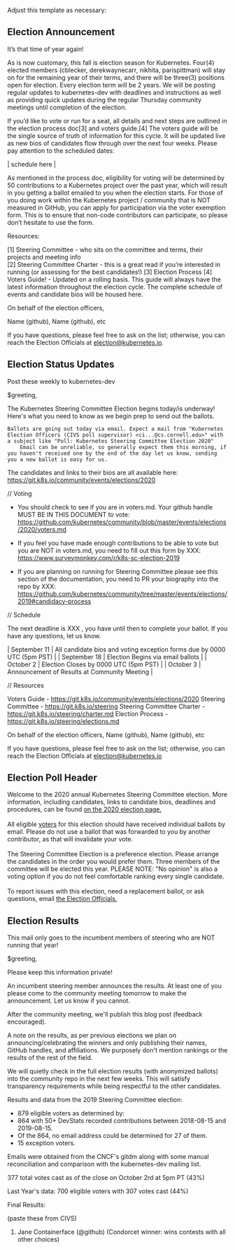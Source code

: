 Adjust this template as necessary:

## Election Announcement

It’s that time of year again!

As is now customary, this fall is election season for Kubernetes. Four(4) elected members (cblecker, derekwaynecarr, nikhita, parispittman) will stay on for the remaining year of their terms, and there will be three(3) positions open for election. Every election term will be 2 years. We will be posting regular updates to kubernetes-dev with deadlines and instructions as well as providing quick updates during the regular Thursday community meetings until completion of the election.

If you’d like to vote or run for a seat, all details and next steps are outlined in the election process doc[3] and voters guide.[4] The voters guide will be the single source of truth of information for this cycle. It will be updated live as new bios of candidates flow through over the next four weeks. Please pay attention to the scheduled dates:

| schedule here |

As mentioned in the process doc, eligibility for voting will be determined by 50 contributions to a Kubernetes project over the past year, which will result in you getting a ballot emailed to you when the election starts. For those of you doing work within the Kubernetes project / community that is NOT measured in GitHub, you can apply for participation via the voter exemption form. This is to ensure that non-code contributors can participate, so please don’t hesitate to use the form.

Resources:

[1] Steering Committee - who sits on the committee and terms, their projects and meeting info  
[2] Steering Committee Charter - this is a great read if you’re interested in running (or assessing for the best candidates!)
[3] Election Process
[4] Voters Guide! - Updated on a rolling basis. This guide will always have the latest information throughout the election cycle. The complete schedule of events and candidate bios will be housed here.

On behalf of the election officers,

Name (github), Name (github), etc

If you have questions, please feel free to ask on the list; otherwise, you can reach the Election Officials at election@kubernetes.io.

## Election Status Updates

Post these weekly to kubernetes-dev

$greeting,

The Kubernetes Steering Committee Election begins today/is underway! Here's what you need to know as we begin prep to send out the ballots.

    Ballots are going out today via email. Expect a mail from "Kubernetes Election Officers (CIVS poll supervisor) <ci...@cs.cornell.edu>" with a subject like "Poll: Kubernetes Steering Committee Election 2020"
        Email can be unreliable, so generally expect them this morning, if you haven't received one by the end of the day let us know, sending you a new ballot is easy for us.

The candidates and links to their bios are all available here: https://git.k8s.io/community/events/elections/2020

// Voting

- You should check to see if you are in voters.md. Your github handle MUST BE IN THIS DOCUMENT to vote: https://github.com/kubernetes/community/blob/master/events/elections/2020/voters.md

- If you feel you have made enough contributions to be able to vote but you are NOT in voters.md, you need to fill out this form by XXX: https://www.surveymonkey.com/r/k8s-sc-election-2019

- If you are planning on running for Steering Committee please see this section of the documentation, you need to PR your biography into the repo by XXX: https://github.com/kubernetes/community/tree/master/events/elections/2019#candidacy-process


// Schedule

The next deadline is XXX , you have until then to complete your ballot. If you have any questions, let us know.

| September 11 | All candidate bios and voting exception forms due by 0000 UTC (5pm PST) |
| September 18 | Election Begins via email ballots |
| October 2    | Election Closes by 0000 UTC (5pm PST) |
| October 3    | Announcement of Results at Community Meeting |


// Resources

Voters Guide - https://git.k8s.io/community/events/elections/2020
Steering Committee -  https://git.k8s.io/steering
Steering Committee Charter - https://git.k8s.io/steering/charter.md
Election Process - https://git.k8s.io/steering/elections.md

On behalf of the election officers,
Name (github), Name (github), etc

If you have questions, please feel free to ask on the list; otherwise, you can reach the Election Officials at election@kubernetes.io

## Election Poll Header

Welcome to the 2020 annual Kubernetes Steering Committee election.  More information, including candidates, links to candidate bios, deadlines and procedures, can be found <a href="https://github.com/kubernetes/community/tree/master/events/elections/2020">on the 2020 election page.</a>
<br /><br />
All eligible <a href="https://github.com/kubernetes/community/blob/master/events/elections/2020/voters.md">voters</a> for this election should have received individual ballots by email.  Please do not use a ballot that was forwarded to you by another contributor, as that will invalidate your vote.
<br /><br />
The Steering Committee Election is a preference election.  Please arrange the candidates in the order you would prefer them.  Three members of the committee will be elected this year.  PLEASE NOTE: "No opinion" is also a voting option if you do not feel comfortable ranking every single candidate.
<br /><br />
To report issues with this election, need a replacement ballot, or ask questions, email <a href="mailto:election@kubernetes.io">the Election Officials.</a>

## Election Results

This mail only goes to the incumbent members of steering who are NOT running that year!

$greeting,

Please keep this information private!

An incumbent steering member announces the results. At least one of you please come to the community meeting tomorrow to make the announcement. Let us know if you cannot.

After the community meeting, we'll publish this blog post (feedback encouraged).

A note on the results, as per previous elections we plan on announcing/celebrating the winners and only publishing their names, GitHub handles, and affiliations. We purposely don't mention rankings or the results of the rest of the field.

We will quietly check in the full election results (with anonymized ballots) into the community repo in the next few weeks. This will satisfy transparency requirements while being respectful to the other candidates.

Results and data from the 2019 Steering Committee election:

- 879 eligible voters as determined by:
- 864 with 50+ DevStats recorded contributions between 2018-08-15 and 2019-08-15.
- Of the 864, no email address could be determined for 27 of them.
- 15 exception voters.

Emails were obtained from the CNCF's gitdm along with some manual reconciliation and comparison with the kubernetes-dev mailing list.

377 total votes cast as of the close on October 2rd at 5pm PT (43%)

Last Year's data: 700 eligible voters with 307 votes cast (44%)


Final Results:

(paste these from CIVS)
1. Jane Containerface (@github)  (Condorcet winner: wins contests with all other choices)
